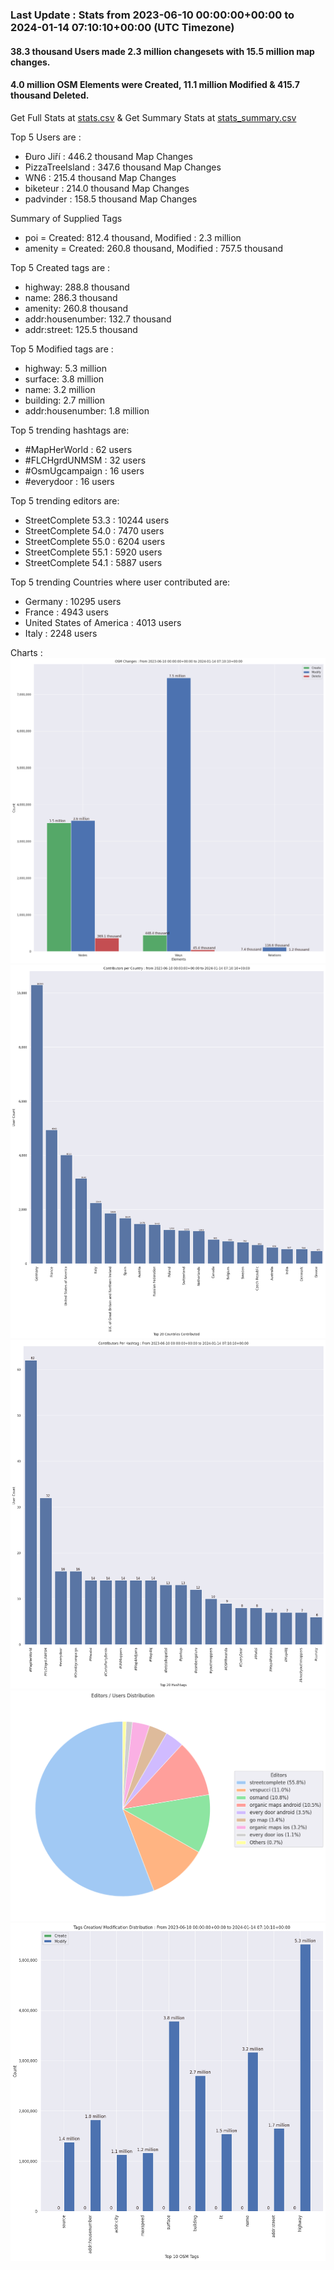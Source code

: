 ### Last Update : Stats from 2023-06-10 00:00:00+00:00 to 2024-01-14 07:10:10+00:00 (UTC Timezone)

#### 38.3 thousand Users made 2.3 million changesets with 15.5 million map changes.
#### 4.0 million OSM Elements were Created, 11.1 million Modified & 415.7 thousand Deleted.
Get Full Stats at [stats.csv](/stats/fieldmappers/Daily/stats.csv)
 & Get Summary Stats at [stats_summary.csv](/stats/fieldmappers/Daily/stats_summary.csv)

Top 5 Users are : 
- Đuro Jiří : 446.2 thousand Map Changes
- PizzaTreeIsland : 347.6 thousand Map Changes
- WN6 : 215.4 thousand Map Changes
- biketeur : 214.0 thousand Map Changes
- padvinder : 158.5 thousand Map Changes

Summary of Supplied Tags
- poi = Created: 812.4 thousand, Modified : 2.3 million
- amenity = Created: 260.8 thousand, Modified : 757.5 thousand


Top 5 Created tags are :
- highway: 288.8 thousand
- name: 286.3 thousand
- amenity: 260.8 thousand
- addr:housenumber: 132.7 thousand
- addr:street: 125.5 thousand


Top 5 Modified tags are :
- highway: 5.3 million
- surface: 3.8 million
- name: 3.2 million
- building: 2.7 million
- addr:housenumber: 1.8 million


Top 5 trending hashtags are:
- #MapHerWorld : 62 users
- #FLCHgrdUNMSM : 32 users
- #OsmUgcampaign : 16 users
- #everydoor : 16 users


Top 5 trending editors are:
- StreetComplete 53.3 : 10244 users
- StreetComplete 54.0 : 7470 users
- StreetComplete 55.0 : 6204 users
- StreetComplete 55.1 : 5920 users
- StreetComplete 54.1 : 5887 users


Top 5 trending Countries where user contributed are:
- Germany : 10295 users
- France : 4943 users
- United States of America : 4013 users
- Italy : 2248 users


 Charts : 
![Alt text](./stats_osm_changes.png) 
![Alt text](./stats_users_per_country.png) 
![Alt text](./stats_users_per_hashtag.png) 
![Alt text](./stats_editors_pie_chart.png) 
![Alt text](./stats_tags.png) 
